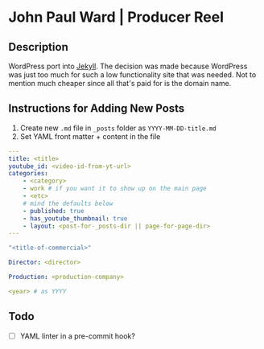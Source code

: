 # John Paul Ward | Producer Reel
## Description
WordPress port into [Jekyll](https://jekyllrb.com/). The decision was made because WordPress was just too much for such a low functionality site that was needed. Not to mention much cheaper since all that's paid for is the domain name.

## Instructions for Adding New Posts
1. Create new `.md` file in `_posts` folder as `YYYY-MM-DD-title.md`
2. Set YAML front matter + content in the file

```yaml
---
title: <title>
youtube_id: <video-id-from-yt-url>
categories:
    - <category>
    - work # if you want it to show up on the main page
    - <etc>
    # mind the defaults below
    - published: true
    - has_youtube_thumbnail: true
    - layout: <post-for-_posts-dir || page-for-page-dir>
---

"<title-of-commercial>"

Director: <director>

Production: <production-company>

<year> # as YYYY
```




## Todo

- [ ] YAML linter in a pre-commit hook?
